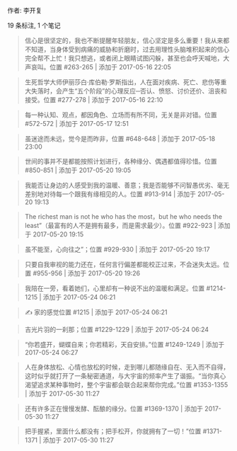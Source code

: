 作者: 李开复

19 条标注, 1 个笔记

> 信心是很坚定的，我也不断提醒年轻朋友，信心坚定是多么重要！我从来都不知道，当身体受到病痛的威胁和折磨时，过去用理性头脑堆积起来的信心完全帮不上忙！我只想逃，或者闭上眼睛试图闪躲，甚至也会呼天喊地，大声哀叫。位置 #263-265 | 添加于 2017-05-16 22:05
>


> 生死哲学大师伊丽莎白·库伯勒·罗斯指出，人在面对疾病、死亡、悲伤等重大失落时，会产生“五个阶段”的心理反应─否认、愤怒、讨价还价、沮丧和接受。位置 #277-278 | 添加于 2017-05-16 22:10
>

> 每一种认知、观点，都因角色、立场而有所不同，无关是非对错。位置 #572-572 | 添加于 2017-05-17 12:51
>

> 虽迷途而未远，觉今是而昨非，位置 #648-648 | 添加于 2017-05-18 23:00
>

> 世间的事并不是都能按照计划进行，各种缘分、偶遇都值得珍惜。位置 #850-851 | 添加于 2017-05-20 19:05
>

> 我能否让身边的人感受到我的温暖、善意；我是否能够不问智愚优劣、毫无差别地对待每一个跟我有缘相见的人。位置 #913-914 | 添加于 2017-05-20 19:13
>

> The richest man is not he who has the most，but he who needs the least”（最富有的人不是拥有最多，而是需求最少）。位置 #922-923 | 添加于 2017-05-20 19:15
>

> 虽不能至，心向往之”；位置 #929-930 | 添加于 2017-05-20 19:17
>

> 只要自我审视的能力还在，任何言行偏差都能校正过来，不会迷失太远。位置 #955-956 | 添加于 2017-05-20 19:26
>

> 我陪在一旁，看着她们，心里却有一种说不出的温暖和满足。位置 #1214-1215 | 添加于 2017-05-24 06:21
>

> ✍️ 家的感觉位置 #1215 | 添加于 2017-05-24 06:21
>

> 吉光片羽的一刹那；位置 #1229-1229 | 添加于 2017-05-24 06:24
>

> “你若盛开，蝴蝶自来；你若精彩，天自安排。”位置 #1249-1249 | 添加于 2017-05-24 06:27
>

> 人在身体放松、心情也放松的时候，走到哪儿都随缘自在、无入而不自得，这时似乎就打开了一条秘密通道，与大宇宙的频率产生了谐振。“当你真心渴望追求某种事物时，整个宇宙都会联合起来帮你完成。”位置 #1353-1355 | 添加于 2017-05-30 11:27
>

> 还有许多正在慢慢发酵、酝酿的缘分。位置 #1369-1370 | 添加于 2017-05-30 11:27
>

> 把手握紧，里面什么都没有；把手松开，你就拥有了一切！”位置 #1371-1371 | 添加于 2017-05-30 11:27
>